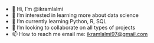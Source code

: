 - 👋 Hi, I’m @ikramlalmi
- 👀 I’m interested in learning more about data science
- 🌱 I’m currently learning Python, R, SQL
- 💞️ I’m looking to collaborate on all types of projects
- 📫 How to reach me email me: ikramlalmi97@gmail.com

<!---
ikramlalmi/ikramlalmi is a ✨ special ✨ repository because its `README.md` (this file) appears on your GitHub profile.
You can click the Preview link to take a look at your changes.
--->
